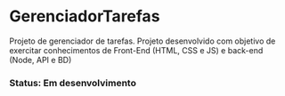 # GerenciadorTarefas
 Projeto de gerenciador de tarefas. Projeto desenvolvido com objetivo de exercitar conhecimentos de Front-End (HTML, CSS e JS) e back-end (Node, API e BD)
 
 ### Status: Em desenvolvimento
